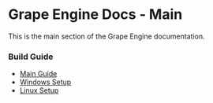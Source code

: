 # Grape Engine Docs - Main
This is the main section of the Grape Engine documentation.

### Build Guide
- [Main Guide](https://github.com/BlurrySquire/Grape-Engine/documentation/building.md)
- [Windows Setup](https://github.com/BlurrySquire/Grape-Engine/documentation/building.md#building-setup-windows)
- [Linux Setup](https://github.com/BlurrySquire/Grape-Engine/documentation/building.md#building-setup-linux)
